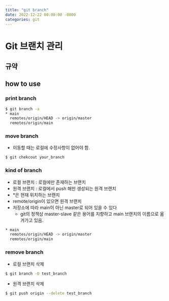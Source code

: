 ```yaml
---
title: "git branch"
date: 2022-12-22 00:00:00 -0000
categories: git
---
```


# Git 브랜치 관리 
## 규약

## how to use
### print branch

```bash
$ git branch -a
* main
  remotes/origin/HEAD -> origin/master
  remotes/origin/main
```


### move branch
- 이동할 때는 로컬에 수정사항이 없어야 함.

```bash
$ git chekcout your_branch
```


### kind of branch
- 로컬 브랜치 : 로컬에만 존재하는 브랜치
- 원격 브랜치 : 로컬에서 push 해만 생성되는 원격 브랜치
- *은 현재 위치하는 브랜치
- remote/origin이 있으면 원격 브랜치
- 저장소에 따라 main이 아닌 master로 되어 있을 수 있다
  - git의 정책상 master-slave 같은 용어를 지향하고 main 브랜치의 이름으로 옮겨가고 있음.

```bash
* main
  remotes/origin/HEAD -> origin/master
  remotes/origin/main
```


### remove branch
- 로컬 브랜치 삭제

```bash
$ git branch -D test_branch
```

- 원격 브랜치 삭제

```bash
$ git push origin --delete test_branch
```


